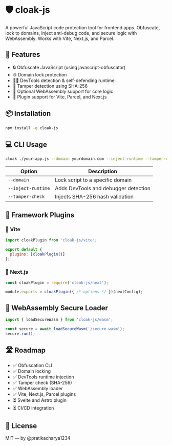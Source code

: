 # 🛡️ cloak-js

A powerful JavaScript code protection tool for frontend apps. Obfuscate, lock to domains, inject anti-debug code, and secure logic with WebAssembly. Works with Vite, Next.js, and Parcel.

## 🚀 Features

- 🔒 Obfuscate JavaScript (using javascript-obfuscator)
- 🌐 Domain lock protection
- 🕵️‍♂️ DevTools detection & self-defending runtime
- 🧪 Tamper detection using SHA-256
- 🧩 Optional WebAssembly support for core logic
- 🧰 Plugin support for Vite, Parcel, and Next.js

## 📦 Installation

```bash
npm install -g cloak-js
```

## 💻 CLI Usage

```bash
cloak ./your-app.js --domain yourdomain.com --inject-runtime --tamper-check
```

| Option | Description |
|--------|-------------|
| `--domain` | Lock script to a specific domain |
| `--inject-runtime` | Adds DevTools and debugger detection |
| `--tamper-check` | Injects SHA-256 hash validation |

## 🔧 Framework Plugins

### 🔌 Vite

```js
import cloakPlugin from 'cloak-js/vite';

export default {
  plugins: [cloakPlugin()]
};
```

### 🔌 Next.js

```js
const cloakPlugin = require('cloak-js/next');

module.exports = cloakPlugin({ /* options */ })(nextConfig);
```

## 🧪 WebAssembly Secure Loader

```js
import { loadSecureWasm } from 'cloak-js/wasm';

const secure = await loadSecureWasm('/secure.wasm');
secure.run();
```

## 🛣️ Roadmap

- ✅ Obfuscation CLI
- ✅ Domain locking
- ✅ DevTools runtime injection
- ✅ Tamper check (SHA-256)
- ✅ WebAssembly loader
- ✅ Vite, Next.js, Parcel plugins
- ⏳ Svelte and Astro plugin
- ⏳ CI/CD integration

## 📝 License

MIT — by @pratikacharya1234